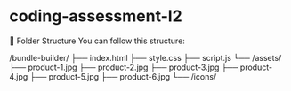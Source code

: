 # coding-assessment-l2
📁 Folder Structure
You can follow this structure:

/bundle-builder/
├── index.html
├── style.css
├── script.js
└── /assets/
    ├── product-1.jpg
    ├── product-2.jpg
    ├── product-3.jpg
    ├── product-4.jpg
    ├── product-5.jpg
    ├── product-6.jpg
    └── /icons/
